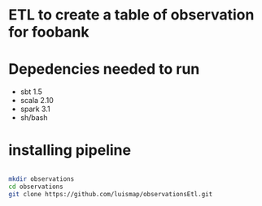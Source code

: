# ETL to create a table of observation for foobank

# Depedencies needed to run
  * sbt 1.5
  * scala 2.10
  * spark 3.1
  * sh/bash

# installing pipeline
```bash

mkdir observations
cd observations
git clone https://github.com/luismap/observationsEtl.git

```
